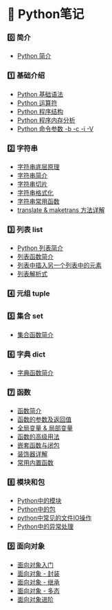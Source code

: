 # :pushpin: Python笔记

### :zero: 简介

- [Python 简介][python@0]

### :one: 基础介绍

- [Python 基础语法][python@0.1]
- [Python 运算符][python@2]
- [Python 程序结构][python@2.1]
- [Python 程序内存分析][python@2.3]
- [Python 命令参数 -b -c -i -V][python@1]
  
### :two: 字符串

- [字符串底层原理][python@3.0]
- [字符串简介][python@3]
- [字符串切片][python@4]
- [字符串格式化][python@4.1]
- [字符串常用函数][python@5]
- [translate & maketrans 方法详解][python@6]

### :three: 列表 list

- [Python 列表简介][python@2.2]
- [列表函数简介][python@7]
- [列表中插入另一个列表中的元素][python@8.0]
- [列表解析式][python@8]

### :four: 元组 tuple

### :five: 集合 set

- [集合函数简介][python@10]

### :six: 字典 dict

- [字典函数简介][python@9]
  
### :seven: 函数

- [函数简介][python@11.0]
- [函数的参数及返回值][python@11]
- [全局变量 & 局部变量][python@11.1]
- [函数的高级用法][python@12]
- [嵌套函数与闭包][python@13]
- [装饰器详解][python@14]
- [常用内置函数][python@15]

### :eight: 模块和包

- [Python中的模块][python@16]
- [Python中的包][python@16.1]
- [python中常见的文件IO操作][python@16.2]
- [Python中的异常处理][python@16.3]

### :nine: 面向对象
- [面向对象入门][python@17]
- [面向对象 - 封装][python@17.1]
- [面向对象 - 继承][python@17.2]
- [面向对象 - 多态][python@17.3]
- [面向对象进阶][python@17.4]


[python@0]:./Python简介.md
[python@0.1]:./Python基础语法.md
[python@1]:./Python%E5%91%BD%E4%BB%A4%E5%8F%82%E6%95%B0%20-b%20-c%20-i%20-V.md
[python@2]:./Python%E8%BF%90%E7%AE%97%E7%AC%A6.md
[python@2.1]:./Python程序结构.md
[python@2.2]:./列表简介.md
[python@2.3]:./python程序内存分析.md
[python@3.0]:./Python字符串底层原理.md
[python@3]:./Python%E5%AD%97%E7%AC%A6%E4%B8%B2%E7%AE%80%E4%BB%8B.md
[python@4]:./Python%E5%AD%97%E7%AC%A6%E4%B8%B2%E5%88%87%E7%89%87.md
[python@4.1]:./字符串格式化.md
[python@5]:./Python%E5%AD%97%E7%AC%A6%E4%B8%B2%E5%B8%B8%E7%94%A8%E5%87%BD%E6%95%B0.md
[python@6]:./translate%20%26%20maketrans%20%E6%96%B9%E6%B3%95%E8%AF%A6%E8%A7%A3.md
[python@7]:./%E5%88%97%E8%A1%A8list.md
[python@8.0]:./列表中插入另一个列表中的元素.md
[python@8]:./%E5%88%97%E8%A1%A8%E8%A7%A3%E6%9E%90%E5%BC%8F.md
[python@9]:./%E5%AD%97%E5%85%B8dict.md
[python@10]:./%E9%9B%86%E5%90%88set.md
[python@11.0]:./函数简介.md
[python@11]:./函数的参数及返回值.md
[python@11.1]:./全局变量&局部变量.md
[python@12]:./%E5%87%BD%E6%95%B0%E7%9A%84%E9%AB%98%E7%BA%A7%E7%94%A8%E6%B3%95.md
[python@13]:./%E5%B5%8C%E5%A5%97%E5%87%BD%E6%95%B0%E4%B8%8E%E9%97%AD%E5%8C%85.md
[python@14]:./%E8%A3%85%E9%A5%B0%E5%99%A8%E8%AF%A6%E8%A7%A3.md
[python@15]:./常用内置函数.md
[python@16]:./python中的模块.md
[python@16.1]:./python中的包.md
[python@16.2]:./文件IO.md
[python@16.3]:./异常处理.md
[python@17]:./面向对象入门.md
[python@17.1]:./三大特征-封装.md
[python@17.2]:./三大特征-继承.md
[python@17.3]:./三大特征-多态.md
[python@17.4]:./面向对象进阶.md
